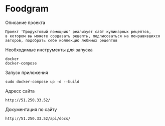 # Foodgram

Описание проекта
    
    Проект 'Продуктовый помощник' реализует сайт кулинарных рецептов,
    в котором вы можете создавать рецепты, подписоваться на понравившихся
    авторов, подобрать себе коллекцию любимых рецептов

Необходимые инструменты для запуска

    docker
    docker-compose

Запуск приложения
    
    sudo docker-compose up -d --build

Адресс сайта

    http://51.250.33.52/

Документация по сайту

    http://51.250.33.52/api/docs/


